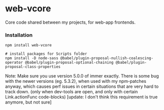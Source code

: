# web-vcore

Core code shared between my projects, for web-app frontends.

### Installation

```
npm install web-vcore

# install packages for Scripts folder
npm install -D node-sass @babel/plugin-proposal-nullish-coalescing-operator @babel/plugin-proposal-optional-chaining @babel/plugin-proposal-class-properties
```

Note: Make sure you use version 5.0.0 of immer exactly. There is some bug with the newer versions (eg. 5.3.2), when used with my npm-patches anyway, which causes perf issues in certain situations that are very hard to track down. (only when dev-tools are open, and only with certain Link.actionFunc code-blocks) [update: I don't think this requirement is true anymore, but not sure]